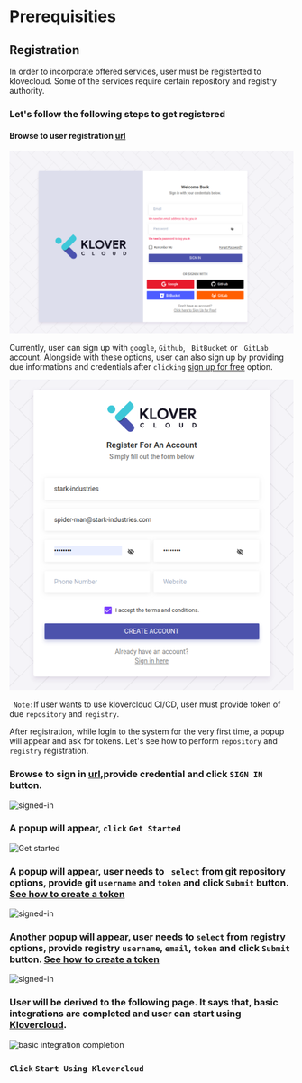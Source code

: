 
# Prerequisities


## Registration

In order to incorporate offered services, user must be registerted to klovecloud. Some of the services require certain repository and registry authority.

### Let's follow the following steps to get registered

#### Browse to user registration [url](https://webapp.klovercloud.io/auth/login)

![](./images/user-registration1.0.0.png)

Currently, user can sign up with ``` google ```, ```Github```, ``` BitBucket``` or ``` GitLab``` account. Alongside with these options, user can also sign up by providing due informations and credentials after ```clicking``` [sign up for free](https://webapp.klovercloud.io/auth/register) option.

![manual-signup](./images/manual-sign-up.png)



``` Note:```If user wants to use klovercloud CI/CD, user must provide token of due ```repository``` and ```registry```.

After registration, while login to the system for the very first time, a popup will appear and ask for tokens. Let's see how to perform ```repository``` and ```registry``` registration.

### Browse to sign in [url](https://webapp.klovercloud.io/auth/login),provide credential and click ```SIGN IN``` button.

![signed-in](./images/sign_in.png)

### A popup will appear, ```click``` ```Get Started```

![Get started](./images/token_management1.png)

### A popup will appear, user needs to ``` select``` from git repository options, provide git ```username``` and ```token``` and click ```Submit``` button. [See how to create a token](./GitTokenGeneration.md)

![signed-in](./images/git_registration2.png)

### Another popup will appear, user needs to ```select``` from registry options, provide registry ```username```, ```email```, ```token``` and click ```Submit``` button. [See how to create a token](./RegistryTokenGeneration.md)

![signed-in](./images/registry_registration1.png)


### User will be derived to the following page. It says that, basic integrations are completed and user can start using [Klovercloud]().

![basic integration completion](./images/basic_integration_completed.png)

### ```Click``` ```Start Using Klovercloud```

